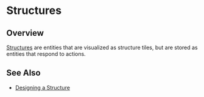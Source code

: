 # Structures

## Overview

[Structures] are entities that are visualized as structure tiles, but are stored as entities that respond to actions.

## See Also

- [Designing a Structure](/docs/guides/design-structure.md)

[structures]: /into-the-woods/structure
